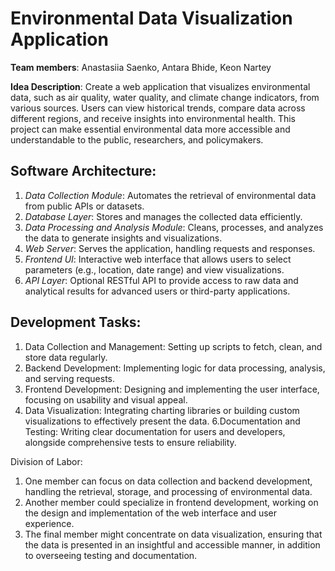 # Environmental Data Visualization Application

**Team members**: Anastasiia Saenko, Antara Bhide, Keon Nartey

**Idea Description**:
Create a web application that visualizes environmental data, such as air quality, water quality, and climate change indicators, from various sources. Users can view historical trends, compare data across different regions, and receive insights into environmental health. This project can make essential environmental data more accessible and understandable to the public, researchers, and policymakers.


## Software Architecture:
1. *Data Collection Module*: Automates the retrieval of environmental data from public APIs or datasets.
2. *Database Layer*: Stores and manages the collected data efficiently.
3. *Data Processing and Analysis Module*: Cleans, processes, and analyzes the data to generate insights and visualizations.
4. *Web Server*: Serves the application, handling requests and responses.
5. *Frontend UI*: Interactive web interface that allows users to select parameters (e.g., location, date range) and view visualizations.
6. *API Layer*: Optional RESTful API to provide access to raw data and analytical results for advanced users or third-party applications.

## Development Tasks:
1. Data Collection and Management: Setting up scripts to fetch, clean, and store data regularly.
2. Backend Development: Implementing logic for data processing, analysis, and serving requests.
3. Frontend Development: Designing and implementing the user interface, focusing on usability and visual appeal.
4. Data Visualization: Integrating charting libraries or building custom visualizations to effectively present the data.
6.Documentation and Testing: Writing clear documentation for users and developers, alongside comprehensive tests to ensure reliability.

Division of Labor:
1. One member can focus on data collection and backend development, handling the retrieval, storage, and processing of environmental data.
2. Another member could specialize in frontend development, working on the design and implementation of the web interface and user experience.
3. The final member might concentrate on data visualization, ensuring that the data is presented in an insightful and accessible manner, in addition to overseeing testing and documentation.



